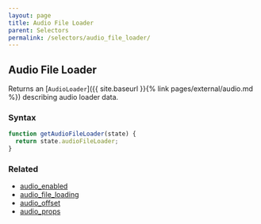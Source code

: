 ```yaml
---
layout: page
title: Audio File Loader
parent: Selectors
permalink: /selectors/audio_file_loader/
---
```


## Audio File Loader

Returns an [`AudioLoader`]({{ site.baseurl }}{% link pages/external/audio.md %}) describing audio loader data.

### Syntax

```js
function getAudioFileLoader(state) {
  return state.audioFileLoader;
}
```

### Related

- [audio_enabled](./audio_enabled.md)
- [audio_file_loading](./audio_file_loading.md)
- [audio_offset](./audio_offset.md)
- [audio_props](./audio_props.md)
